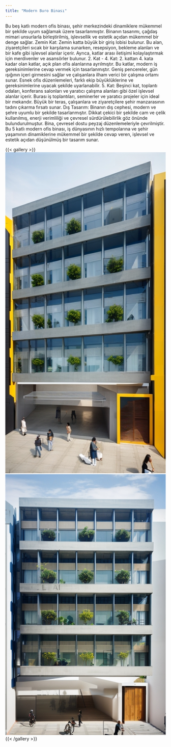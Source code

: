 ```yaml
---
title: "Modern Buro Binası"
---
```

Bu beş katlı modern ofis binası, şehir merkezindeki dinamiklere mükemmel bir şekilde uyum sağlamak üzere tasarlanmıştır. Binanın tasarımı, çağdaş mimari unsurlarla birleştirilmiş, işlevsellik ve estetik açıdan mükemmel bir denge sağlar.
Zemin Kat: Zemin katta büyük bir giriş lobisi bulunur. Bu alan, ziyaretçileri sıcak bir karşılama sunarken, resepsiyon, bekleme alanları ve bir kafe gibi işlevsel alanlar içerir. Ayrıca, katlar arası iletişimi kolaylaştırmak için merdivenler ve asansörler bulunur.
2. Kat - 4. Kat: 2. kattan 4. kata kadar olan katlar, açık plan ofis alanlarına ayrılmıştır. Bu katlar, modern iş gereksinimlerine cevap vermek için tasarlanmıştır. Geniş pencereler, gün ışığının içeri girmesini sağlar ve çalışanlara ilham verici bir çalışma ortamı sunar. Esnek ofis düzenlemeleri, farklı ekip büyüklüklerine ve gereksinimlerine uyacak şekilde uyarlanabilir.
5. Kat: Beşinci kat, toplantı odaları, konferans salonları ve yaratıcı çalışma alanları gibi özel işlevsel alanlar içerir. Burası iş toplantıları, seminerler ve yaratıcı projeler için ideal bir mekandır. Büyük bir teras, çalışanlara ve ziyaretçilere şehir manzarasının tadını çıkarma fırsatı sunar.
Dış Tasarım: Binanın dış cephesi, modern ve şehre uyumlu bir şekilde tasarlanmıştır. Dikkat çekici bir şekilde cam ve çelik kullanılmış, enerji verimliliği ve çevresel sürdürülebilirlik göz önünde bulundurulmuştur. Bina, çevresel dostu peyzaj düzenlemeleriyle çevrilmiştir.
Bu 5 katlı modern ofis binası, iş dünyasının hızlı tempolarına ve şehir yaşamının dinamiklerine mükemmel bir şekilde cevap veren, işlevsel ve estetik açıdan düşünülmüş bir tasarım sunar.

{{< gallery >}}
<img src="featured.png" class="grid-w50 md:grid-w33 xl:grid-w25" />
<img src="office_01.png" class="grid-w50 md:grid-w33 xl:grid-w25" />
{{< /gallery >}}
